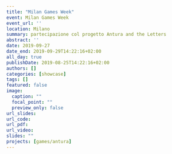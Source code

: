 ```yaml
---
title: "Milan Games Week"
event: Milan Games Week
event_url: ''
location: Milano
summary: partecipazione col progetto Antura and the Letters
abstract: ''
date: 2019-09-27
date_end: 2019-09-29T14:22:16+02:00
all_day: true
publishDate: 2019-08-25T14:22:16+02:00
authors: []
categories: [showcase]
tags: []
featured: false
image:
  caption: ""
  focal_point: ""
  preview_only: false
url_slides:
url_code:
url_pdf:
url_video:
slides: ""
projects: [games/antura]
---
```

